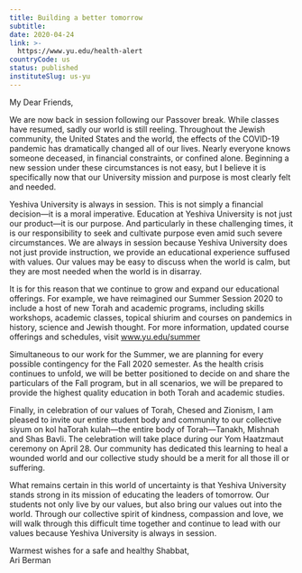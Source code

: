 ```yaml
---
title: Building a better tomorrow
subtitle: 
date: 2020-04-24
link: >-
  https://www.yu.edu/health-alert
countryCode: us
status: published
instituteSlug: us-yu
---
```

My Dear Friends,  
   
We are now back in session following our Passover break. While classes have resumed, sadly our world is still reeling. Throughout the Jewish community, the United States and the world, the effects of the COVID-19 pandemic has dramatically changed all of our lives. Nearly everyone knows someone deceased, in financial constraints, or confined alone. Beginning a new session under these circumstances is not easy, but I believe it is specifically now that our University mission and purpose is most clearly felt and needed.  
   
Yeshiva University is always in session. This is not simply a financial decision—it is a moral imperative. Education at Yeshiva University is not just our product—it is our purpose. And particularly in these challenging times, it is our responsibility to seek and cultivate purpose even amid such severe circumstances. We are always in session because Yeshiva University does not just provide instruction, we provide an educational experience suffused with values. Our values may be easy to discuss when the world is calm, but they are most needed when the world is in disarray.  
   
It is for this reason that we continue to grow and expand our educational offerings. For example, we have reimagined our Summer Session 2020 to include a host of new Torah and academic programs, including skills workshops, academic classes, topical shiurim and courses on pandemics in history, science and Jewish thought. For more information, updated course offerings and schedules, visit www.yu.edu/summer  
   
Simultaneous to our work for the Summer, we are planning for every possible contingency for the Fall 2020 semester. As the health crisis continues to unfold, we will be better positioned to decide on and share the particulars of the Fall program, but in all scenarios, we will be prepared to provide the highest quality education in both Torah and academic studies.  
   
Finally, in celebration of our values of  Torah, Chesed and Zionism, I am pleased to invite our entire student body and community to our collective siyum on kol haTorah kulah—the entire body of Torah—Tanakh, Mishnah and Shas Bavli. The celebration will take place during our Yom Haatzmaut ceremony on April 28. Our community has dedicated this learning to heal a wounded world and our collective study should be a merit for all those ill or suffering.  
   
What remains certain in this world of uncertainty is that Yeshiva University stands strong in its mission of educating the leaders of tomorrow. Our students not only live by our values, but also bring our values out into the world. Through our collective spirit of kindness, compassion and love, we will walk through this difficult time together and continue to lead with our values because Yeshiva University is always in session.  
   
Warmest wishes for a safe and healthy Shabbat,  
Ari Berman

